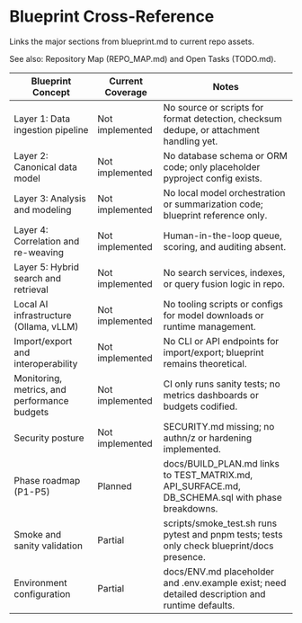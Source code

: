 # Blueprint Cross-Reference

Links the major sections from blueprint.md to current repo assets.

See also: Repository Map (REPO_MAP.md) and Open Tasks (TODO.md).

| Blueprint Concept | Current Coverage | Notes |
| --- | --- | --- |
| Layer 1: Data ingestion pipeline | Not implemented | No source or scripts for format detection, checksum dedupe, or attachment handling yet. |
| Layer 2: Canonical data model | Not implemented | No database schema or ORM code; only placeholder pyproject config exists. |
| Layer 3: Analysis and modeling | Not implemented | No local model orchestration or summarization code; blueprint reference only. |
| Layer 4: Correlation and re-weaving | Not implemented | Human-in-the-loop queue, scoring, and auditing absent. |
| Layer 5: Hybrid search and retrieval | Not implemented | No search services, indexes, or query fusion logic in repo. |
| Local AI infrastructure (Ollama, vLLM) | Not implemented | No tooling scripts or configs for model downloads or runtime management. |
| Import/export and interoperability | Not implemented | No CLI or API endpoints for import/export; blueprint remains theoretical. |
| Monitoring, metrics, and performance budgets | Not implemented | CI only runs sanity tests; no metrics dashboards or budgets codified. |
| Security posture | Not implemented | SECURITY.md missing; no authn/z or hardening implemented. |
| Phase roadmap (P1-P5) | Planned | docs/BUILD_PLAN.md links to TEST_MATRIX.md, API_SURFACE.md, DB_SCHEMA.sql with phase breakdowns. |
| Smoke and sanity validation | Partial | scripts/smoke_test.sh runs pytest and pnpm tests; tests only check blueprint/docs presence. |
| Environment configuration | Partial | docs/ENV.md placeholder and .env.example exist; need detailed description and runtime defaults. |
